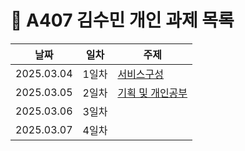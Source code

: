 
# :pencil: A407 김수민 개인 과제 목록

|날짜|일차|주제|
|----|----|----|
|2025.03.04|1일차|[서비스구성](/김수민/1일차_서비스구성요소.md)|
|2025.03.05|2일차|[기획 및 개인공부](/김수민/2일차_기획회의.md)|
|2025.03.06|3일차|[]('./{파일명}')|
|2025.03.07|4일차|[]('./{파일명}')|
